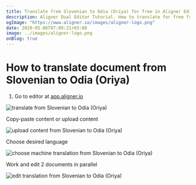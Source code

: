 ```yaml
---
title: Translate from Slovenian to Odia (Oriya) for free in Aligner Editor
description: Aligner Dual Editor Tutorial. How to translate for free from Slovenian to Odia (Oriya). Aligner is multilingual document management platform. 
ogImage: "https://www.aligner.io/images/aligner-logo.png"
date: 2020-05-06T07:09:21+03:00
image: ../images/aligner-logo.png
onBlog: true
---
```


# How to translate document from Slovenian to Odia (Oriya)

1. Go to editor at [app.aligner.io](https://app.aligner.io "Aligner App web page")

![translate from Slovenian to Odia (Oriya)](../aligner-blank-editor.png "translate from Slovenian to Odia (Oriya)")

Copy-paste content or upload content

![upload content from Slovenian to Odia (Oriya)](../aligner-uploaded-document.png "upload content from Slovenian to Odia (Oriya)")

Choose desired language

![choose machine translation from Slovenian to Odia (Oriya)](../aligner-language-dropdown.png "choose machine translation from Slovenian to Odia (Oriya)")

Work and edit 2 documents in parallel

![edit translation from Slovenian to Odia (Oriya)](../aligner-double-sitded-editor.png "edit translation from Slovenian to Odia (Oriya)")

